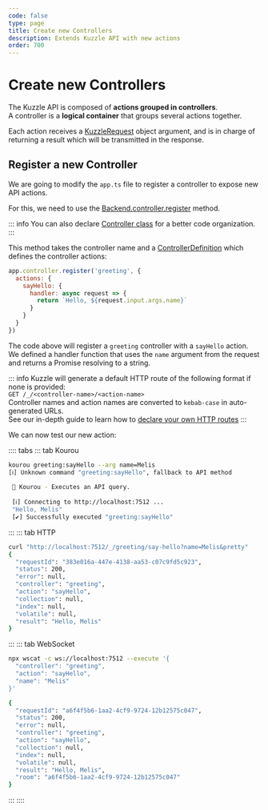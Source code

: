 ```yaml
---
code: false
type: page
title: Create new Controllers
description: Extends Kuzzle API with new actions
order: 700
---
```


# Create new Controllers

The Kuzzle API is composed of **actions grouped in controllers**.  
A controller is a **logical container** that groups several actions together.

Each action receives a [KuzzleRequest](/core/2/framework/classes/kuzzle-request) object argument, and is in charge of returning a result which will be transmitted in the response.  

## Register a new Controller

We are going to modify the `app.ts` file to register a controller to expose new API actions.

For this, we need to use the [Backend.controller.register](/core/2/framework/classes/backend-controller/register) method.

::: info
You can also declare [Controller class](/core/2/guides/develop-on-kuzzle/api-controllers#use-a-controller-class) for a better code organization.  
:::

This method takes the controller name and a [ControllerDefinition](/core/2/framework/types/controller-definition) which defines the controller actions:

```js
app.controller.register('greeting', {
  actions: {
    sayHello: {
      handler: async request => {
        return `Hello, ${request.input.args.name}`
      }
    }
  }
})
```

The code above will register a `greeting` controller with a `sayHello` action.  
We defined a handler function that uses the `name` argument from the request and returns a Promise resolving to a string.  

::: info
Kuzzle will generate a default HTTP route of the following format if none is provided:   
`GET /_/<controller-name>/<action-name>`  
Controller names and action names are converted to `kebab-case` in auto-generated URLs.  
See our in-depth guide to learn how to [declare your own HTTP routes](/core/2/guides/develop-on-kuzzle/api-controllers#http-routes)
:::

We can now test our new action:

:::: tabs
::: tab Kourou

```bash
kourou greeting:sayHello --arg name=Melis
[ℹ] Unknown command "greeting:sayHello", fallback to API method
 
 🚀 Kourou - Executes an API query.
 
 [ℹ] Connecting to http://localhost:7512 ...
 "Hello, Melis"
 [✔] Successfully executed "greeting:sayHello"
```

:::
::: tab HTTP

```bash
curl "http://localhost:7512/_/greeting/say-hello?name=Melis&pretty"
{
  "requestId": "383e016a-447e-4138-aa53-c07c9fd5c923",
  "status": 200,
  "error": null,
  "controller": "greeting",
  "action": "sayHello",
  "collection": null,
  "index": null,
  "volatile": null,
  "result": "Hello, Melis"
}
```

:::
::: tab WebSocket

```bash
npx wscat -c ws://localhost:7512 --execute '{
  "controller": "greeting",
  "action": "sayHello",
  "name": "Melis"
}'

{
  "requestId": "a6f4f5b6-1aa2-4cf9-9724-12b12575c047",
  "status": 200,
  "error": null,
  "controller": "greeting",
  "action": "sayHello",
  "collection": null,
  "index": null,
  "volatile": null,
  "result": "Hello, Melis",
  "room": "a6f4f5b6-1aa2-4cf9-9724-12b12575c047"
}
```

:::
::::

<GuidesLinks 
  :prev="{ text: 'Create new Controllers', url: '/guides/getting-started/write-application/' }" 
  :next="{ text: 'Customize API Behavior', url: '/guides/getting-started/customize-api-behavior/' }" 
/>
